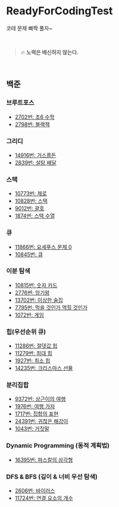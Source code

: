 # ReadyForCodingTest
코테 문제 빠짝 풀자~

<br>

> 🔥 **노력은 배신하지 않는다.**

<br>

<!--
    1. 문제를 풀고
    2. 푼 내용을 난이도 별로 분류하여 commit -> push
    3. 리드미에는 알고리즘별로 분류하여 작성하기
    
    링크: https://github.com/JinUng41/ReadyForCodingTest/
    하이퍼링크 만들 때: [제목](링크)
-->

## 백준

### 브루트포스
- [2702번: 초6 수학](https://github.com/JinUng41/ReadyForCodingTest/blob/main/baekjoon/bronze/2/%EC%B4%886%20%EC%88%98%ED%95%99.md)   
- [2798번: 블랙잭](https://github.com/JinUng41/ReadyForCodingTest/blob/main/baekjoon/bronze/2/%EB%B8%94%EB%9E%99%EC%9E%AD.md)   

### 그리디
- [14916번: 거스름돈](https://github.com/JinUng41/ReadyForCodingTest/blob/main/baekjoon/silver/5/%EA%B1%B0%EC%8A%A4%EB%A6%84%EB%8F%88.md)   
- [2839번: 설탕 배달](https://github.com/JinUng41/ReadyForCodingTest/blob/main/baekjoon/silver/4/%EC%84%A4%ED%83%95%20%EB%B0%B0%EB%8B%AC.md)   


### 스택
- [10773번: 제로](https://github.com/JinUng41/ReadyForCodingTest/blob/main/baekjoon/silver/4/%EC%A0%9C%EB%A1%9C.md)   
- [10828번: 스택](https://github.com/JinUng41/ReadyForCodingTest/blob/main/baekjoon/silver/4/%EC%8A%A4%ED%83%9D.md)   
- [9012번: 괄호](https://github.com/JinUng41/ReadyForCodingTest/blob/main/baekjoon/silver/4/%EA%B4%84%ED%98%B8(9012%EB%B2%88).md)   
- [1874번: 스택 수열](https://github.com/JinUng41/ReadyForCodingTest/blob/main/baekjoon/silver/2/%EC%8A%A4%ED%83%9D%20%EC%88%98%EC%97%B4.md)   
### 큐
- [11866번: 요세푸스 문제 0](https://github.com/JinUng41/ReadyForCodingTest/blob/main/baekjoon/silver/5/%EC%9A%94%EC%84%B8%ED%91%B8%EC%8A%A4%20%EB%AC%B8%EC%A0%9C%200.md)   
- [10845번: 큐](https://github.com/JinUng41/ReadyForCodingTest/blob/main/baekjoon/silver/4/%ED%81%90.md)   

### 이분 탐색
- [10815번: 숫자 카드](https://github.com/JinUng41/ReadyForCodingTest/blob/main/baekjoon/silver/5/%EC%88%AB%EC%9E%90%20%EC%B9%B4%EB%93%9C.md)   
- [2776번: 암기왕](https://github.com/JinUng41/ReadyForCodingTest/blob/main/baekjoon/silver/4/%EC%95%94%EA%B8%B0%EC%99%95.md)   
- [13702번: 이상한 술집](https://github.com/JinUng41/ReadyForCodingTest/blob/main/baekjoon/silver/3/%EC%9D%B4%EC%83%81%ED%95%9C%20%EC%88%A0%EC%A7%91.md)   
- [7795번: 먹을 것인가 먹힐 것인가](https://github.com/JinUng41/ReadyForCodingTest/blob/main/baekjoon/silver/3/%EB%A8%B9%EC%9D%84%20%EA%B2%83%EC%9D%B8%EA%B0%80%20%EB%A8%B9%ED%9E%90%20%EA%B2%83%EC%9D%B8%EA%B0%80.md)   
- [1072번: 게임](https://github.com/JinUng41/ReadyForCodingTest/blob/main/baekjoon/silver/3/%EA%B2%8C%EC%9E%84(1072%EB%B2%88).md)   

### 힙(우선순위 큐)

- [11286번: 절댓값 힙](https://github.com/JinUng41/ReadyForCodingTest/blob/main/baekjoon/silver/1/%EC%A0%88%EB%8C%93%EA%B0%92%20%ED%9E%99.md)   
- [11279번: 최대 힙](https://github.com/JinUng41/ReadyForCodingTest/blob/main/baekjoon/silver/2/%EC%B5%9C%EB%8C%80%20%ED%9E%99.md)   
- [1927번: 최소 힙](https://github.com/JinUng41/ReadyForCodingTest/blob/main/baekjoon/silver/2/%EC%B5%9C%EC%86%8C%20%ED%9E%99.md)   
- [14235번: 크리스마스 선물](https://github.com/JinUng41/ReadyForCodingTest/blob/main/baekjoon/silver/3/%ED%81%AC%EB%A6%AC%EC%8A%A4%EB%A7%88%EC%8A%A4%20%EC%84%A0%EB%AC%BC.md)   

### 분리집합

- [9372번: 상근이의 여행](https://github.com/JinUng41/ReadyForCodingTest/blob/main/baekjoon/silver/4/%EC%83%81%EA%B7%BC%EC%9D%B4%EC%9D%98%20%EC%97%AC%ED%96%89.md)   
- [1976번: 여행 가자](https://github.com/JinUng41/ReadyForCodingTest/blob/main/baekjoon/gold/4/%EC%97%AC%ED%96%89%20%EA%B0%80%EC%9E%90.md)   
- [1717번: 집합의 표현](https://github.com/JinUng41/ReadyForCodingTest/blob/main/baekjoon/gold/5/%EC%A7%91%ED%95%A9%EC%9D%98%20%ED%91%9C%ED%98%84.md)   
- [24391번: 귀찮은 해강이](https://github.com/JinUng41/ReadyForCodingTest/blob/main/baekjoon/gold/5/%EA%B7%80%EC%B0%AE%EC%9D%80%20%ED%95%B4%EA%B0%95%EC%9D%B4.md)   
- [1043번: 거짓말](https://github.com/JinUng41/ReadyForCodingTest/blob/main/baekjoon/gold/4/%EA%B1%B0%EC%A7%93%EB%A7%90.md)   

### Dynamic Programming (동적 계획법)

- [16395번: 파스칼의 삼각형](https://github.com/JinUng41/ReadyForCodingTest/blob/main/baekjoon/silver/5/%ED%8C%8C%EC%8A%A4%EC%B9%BC%EC%9D%98%20%EC%82%BC%EA%B0%81%ED%98%95.md)   

### DFS & BFS (깊이 & 너비 우선 탐색)

- [2606번: 바이러스](https://github.com/JinUng41/ReadyForCodingTest/blob/main/baekjoon/silver/3/%EB%B0%94%EC%9D%B4%EB%9F%AC%EC%8A%A4(2606%EB%B2%88).md)   
- [11724번: 연결 요소의 개수](https://github.com/JinUng41/ReadyForCodingTest/blob/main/baekjoon/silver/2/%EC%97%B0%EA%B2%B0%20%EC%9A%94%EC%86%8C%EC%9D%98%20%EA%B0%9C%EC%88%98(11724%EB%B2%88).md)      
